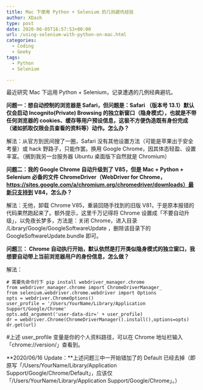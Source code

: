 ```yaml
---
title: Mac 下使用 Python + Selenium 的几则避坑经验
author: XDash
type: post
date: 2020-06-05T16:57:53+00:00
url: /using-selenium-with-python-on-mac.html
categories:
  - Coding
  - Geeky
tags:
  - Python
  - Selenium

---
```

最近研究 Mac 下运用 Python + Selenium，记录遭遇的几例经典避坑。

**问题一：想自动控制的浏览器是 Safari，但问题是：Safari （版本号 13.1）默认仅会启动 Incognito(Private) Browsing 的独立新窗口（隐身模式），也就是不带任何浏览器的 cookies、缓存等用户预设信息，这极不方便伪造既有身份完成（诸如抓取仅限会员查看的资料等）动作。怎么办？**

解法：从官方到民间搜了一圈，Safari 没有其他设置方法（可能是苹果出于安全考量）或 hack 野路子，只能作罢。换用 Google Chrome，因其体态轻盈、设置丰富。（搁到我另一台服务器 Ubuntu 桌面版下自然就是 Chromium）

**问题二：我的 Google Chrome 自动升级到了 V85，但是 Mac + Python + Selenium 必备的文件 ChromeDriver（WebDriver for Chrome，https://sites.google.com/a/chromium.org/chromedriver/downloads）最新只支持到 V84，怎么办？**

解法：无他，卸载 Chrome V85，重装回随手找到的旧版 V81，于是原本报错的代码果然跑起来了。额外提示，这里千万记得将 Chrome 设置成「不要自动升级」，以免夜长梦多，方法是：关闭 Chrome，进入目录 /Library/Google/GoogleSoftwareUpdate ，删除该目录下的 GoogleSoftwareUpdate.bundle 即可。

**问题三： Chrome 自动执行开始，默认依然是打开类似隐身模式的独立窗口，我想要自动带上当前浏览器用户的身份信息，怎么做？**

解法：

<pre class="wp-block-code"><code># 需要先命令行下 pip install webdriver_manager.chrome
from webdriver_manager.chrome import ChromeDriverManager_
from selenium.webdriver.chrome.webdriver import Options
opts = webdriver.ChromeOptions()
user_profile = '/Users/YourName/Library/Application Support/Google/Chrome'
opts.add_argument('user-data-dir=' + user_profile)
dr = webdriver.Chrome(ChromeDriverManager().install(),options=opts)
dr.get(url)</code></pre>

#上述 user_profile 变量是你的个人资料路径，可以在 Chrome 地址栏输入「chrome://version/」查看到。

**2020/06/16 Update：**上述问题三中一开始错加了的 Default 已经去掉（即原写「/Users/YourName/Library/Application Support/Google/Chrome/Default」，应该仅「/Users/YourName/Library/Application Support/Google/Chrome」。）
